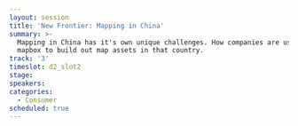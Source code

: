 ```yaml
---
layout: session
title: 'New Frontier: Mapping in China'
summary: >-
  Mapping in China has it's own unique challenges. How companies are using
  mapbox to build out map assets in that country.
track: '3'
timeslot: d2_slot2
stage:
speakers:
categories:
  - Consumer
scheduled: true
---
```


